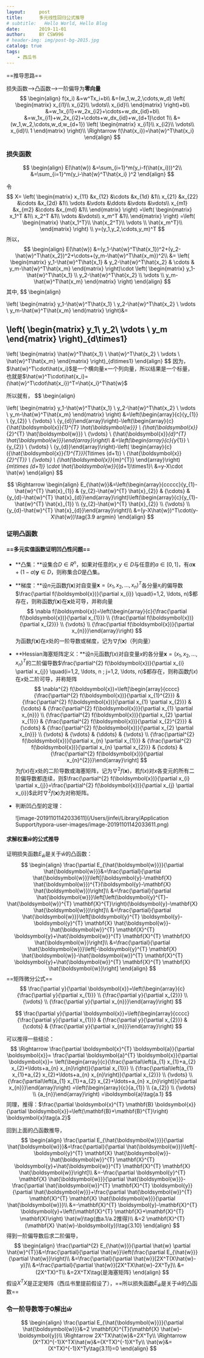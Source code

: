 ```yaml
---
layout:     post       
title:      多元线性回归公式推导
# subtitle:   Hello World, Hello Blog 
date:       2019-11-01
author:     BY CSW996
# header-img: img/post-bg-2015.jpg
catalog: true
tags:
    - 西瓜书
---
```


==推导思路==

损失函数-->凸函数-->一阶偏导为**零向量**
$$
\begin{align}
f(x_i) &=w^Tx_i+b\\
&=(w_1,w_2,\cdots,w_d)
\left(
\begin{matrix}
x_{i1}\\
x_{i2}\\
\vdots\\
x_{id}\\
\end{matrix}
\right)+b\\
&=w_1x_{i1}+w_2x_{i2}+\cdots+w_dx_{id}+b\\
&=w_1x_{i1}+w_2x_{i2}+\cdots+w_dx_{id}+w_{d+1}\cdot 1\\
&=(w_1,w_2,\cdots,w_d,w_{d+1})
\left(
\begin{matrix}
x_{i1}\\
x_{i2}\\
\vdots\\
x_{id}\\
1
\end{matrix}
\right)\\
\Rightarrow f(\hat{x_i})=\hat{w}^T\hat{x_i} 
\end{align}
$$

### 损失函数

$$
\begin{align}
E(\hat{w}) &=\sum_{i=1}^m(y_i-f(\hat{x_i}))^2\\
&=\sum_{i=1}^m(y_i-\hat{w}^T\hat{x_i} )^2
\end{align}
$$

令
$$
X=
\left(
\begin{matrix}
x_{11} &x_{12} &\cdots &x_{1d} &1\\
x_{21} &x_{22} &\cdots &x_{2d} &1\\
\vdots &\vdots &\ddots &\vdots &\vdots\\
x_{m1} &x_{m2} &\cdots &x_{md} &1\\
\end{matrix}
\right)
=\left(
\begin{matrix}
x_1^T &1\\
x_2^T &1\\
\vdots &\vdots\\
x_m^T &1\\
\end{matrix}
\right)
=\left(
\begin{matrix}
\hat{x_1^T}\\
\hat{x_2^T}\\
\vdots \\
\hat{x_m^T}\\
\end{matrix}
\right)
\\
y=(y_1,y_2,\cdots,y_m)^T
$$
所以，
$$
\begin{align}
E(\hat{w}) &=(y_1-\hat{w}^T\hat{x_1})^2+(y_2-\hat{w}^T\hat{x_2})^2+\cdots+(y_m-\hat{w}^T\hat{x_m})^2\\
&=
\left(
\begin{matrix}
y_1-\hat{w}^T\hat{x_1} &
y_2-\hat{w}^T\hat{x_2} &
\cdots &
y_m-\hat{w}^T\hat{x_m}
\end{matrix}
\right)\cdot
\left(
\begin{matrix}
y_1-\hat{w}^T\hat{x_1} \\
y_2-\hat{w}^T\hat{x_2} \\
\vdots \\
y_m-\hat{w}^T\hat{x_m}
\end{matrix}
\right)
\end{align}
$$
其中,
$$
\begin{align}

\left(
\begin{matrix}
y_1-\hat{w}^T\hat{x_1} \\
y_2-\hat{w}^T\hat{x_2} \\
\vdots \\
y_m-\hat{w}^T\hat{x_m}
\end{matrix}
\right)&=

\left(
\begin{matrix}
y_1\\ y_2\\ \vdots \\ y_m
\end{matrix}
\right)_{d\times1}
-
\left(
\begin{matrix}
\hat{w}^T\hat{x_1} \\
\hat{w}^T\hat{x_2} \\
\vdots \\
\hat{w}^T\hat{x_m}
\end{matrix}
\right)_{d\times1}
\end{align}
$$
因为，$\hat{w}^T\cdot\hat{x_i}$是一个横向量$\times$一个列向量，所以结果是一个标量，也就是$\hat{w}^T\cdot\hat{x_i}=(\hat{w}^T\cdot\hat{x_i})^T=\hat{x_i}^T\hat{w}$

所以就有，
$$
\begin{align}

\left(
\begin{matrix}
y_1-\hat{w}^T\hat{x_1} \\
y_2-\hat{w}^T\hat{x_2} \\
\vdots \\
y_m-\hat{w}^T\hat{x_m}
\end{matrix}
\right)
&=\left(\begin{array}{c}{y_{1}} \\ {y_{2}} \\ {\vdots} \\ {y_{d}}\end{array}\right)-\left(\begin{array}{c}{\hat{\boldsymbol{x}}_{1}^{T} \hat{\boldsymbol{w}}} \\ {\hat{\boldsymbol{x}}_{2}^{T} \hat{\boldsymbol{w}}} \\ {\vdots} \\ {\hat{\boldsymbol{x}}_{d}^{T} \hat{\boldsymbol{w}}}\end{array}\right)\\
&=\left(\begin{array}{c}{y_{1}} \\ {y_{2}} \\ {\vdots} \\ {y_{d}}\end{array}\right)-\left(
\begin{array}{c}
({\hat{\boldsymbol{x}}_{1}^{T}})_{1\times (d+1)} \\ 
{\hat{\boldsymbol{x}}_{2}^{T}} \\ 
{\vdots} \\ 
{\hat{\boldsymbol{x}}_{m}^{T}}
\end{array}\right)_{m\times (d+1)}
\cdot \hat{\boldsymbol{w}}_{(d+1)\times1}\\
&=y-X\cdot \hat{w}
\end{align}
$$

$$
\Rightarrow 
\begin{align}
E_{\hat{w}}&=\left(\begin{array}{ccccc}{y_{1}-\hat{w}^{T} \hat{x}_{1}} & {y_{2}-\hat{w}^{T} \hat{x}_{2}} & {\cdots} & {y_{d}-\hat{w}^{T} \hat{x}_{d}}\end{array}\right)\left(\begin{array}{c}{y_{1}-\hat{w}^{T} \hat{x}_{1}} \\ {y_{2}-\hat{w}^{T} \hat{x}_{2}} \\ {\vdots} \\ {y_{d}-\hat{w}^{T} \hat{x}_{d}}\end{array}\right)\\
&=(y-X\hat{w})^T\cdot(y-X\hat{w})\tag{3.9 argmin}
\end{align}
$$

### 证明凸函数

#### ==多元实值函数证明凹凸性问题==

- **凸集：**设集合$D \in R^{n}$，如果对任意的$x, y \in D$与任意的$a \in[0,1]$，有$a \boldsymbol{x}+(1-a) \boldsymbol{y} \in D$，则称集合$D$是凸集。

- **梯度：**设$n$元函数$f(\boldsymbol{x})$对自变量$\boldsymbol{x}=\left(x_{1}, x_{2}, \ldots, x_{n}\right)^{T}$各分量$x_{i}$的偏导数$\frac{\partial f(\boldsymbol{x})}{\partial x_{i}} \quad(i=1,2, \ldots, n)$都存在，则称函数$f(\boldsymbol{x})$在$\boldsymbol{x}$处可导，并称向量
  $$
  \nabla f(\boldsymbol{x})=\left(\begin{array}{c}{\frac{\partial f(\boldsymbol{x})}{\partial x_{1}}} \\ {\frac{\partial f(\boldsymbol{x})}{\partial x_{2}}} \\ {\vdots} \\ {\frac{\partial f(\boldsymbol{x})}{\partial x_{n}}}\end{array}\right)
  $$
  为函数$f(\boldsymbol{x})$在$x$处的一阶导数或梯度，记为$\nabla f(\boldsymbol{x})$（列向量）

- **Hessian海塞矩阵定义：**设n元函数$f(x)$对自变量$x$的各分量$\boldsymbol{x}=\left(x_{1}, x_{2}, \ldots, x_{n}\right)^{T}$的二阶偏导数$\frac{\partial^{2} f(\boldsymbol{x})}{\partial x_{i} \partial x_{j}} \quad(i=1,2, \ldots, n ; j=1,2, \ldots, n)$都存在，则称函数$f(x)$在$x$处二阶可导，并称矩阵
  $$
  \nabla^{2} f(\boldsymbol{x})=\left[\begin{array}{cccc}{\frac{\partial^{2} f(\boldsymbol{x})}{\partial x_{1}^{2}}} & {\frac{\partial^{2} f(\boldsymbol{x})}{\partial x_{1} \partial x_{2}}} & {\cdots} & {\frac{\partial^{2} f(\boldsymbol{x})}{\partial x_{1} \partial x_{n}}} \\ {\frac{\partial^{2} f(\boldsymbol{x})}{\partial x_{2} \partial x_{1}}} & {\frac{\partial^{2} f(\boldsymbol{x})}{\partial x_{2}^{2}}} & {\cdots} & {\frac{\partial^{2} f(\boldsymbol{x})}{\partial x_{2} \partial x_{n}}} \\ {\vdots} & {\vdots} & {\ddots} & {\vdots} \\ {\frac{\partial^{2} f(\boldsymbol{x})}{\partial x_{n} \partial x_{1}}} & {\frac{\partial^{2} f(\boldsymbol{x})}{\partial x_{n} \partial x_{2}}} & {\cdots} & {\frac{\partial^{2} f(\boldsymbol{x})}{\partial x_{n}^{2}}}\end{array}\right]
  $$
  为$f(x)$在$x$处的二阶导数或海塞矩阵，记为$\nabla^{2} f(\boldsymbol{x})$，若$f(x)$对$x$各变元的所有二阶偏导数都连续，则$\frac{\partial^{2} f(\boldsymbol{x})}{\partial x_{i} \partial x_{j}}=\frac{\partial^{2} f(\boldsymbol{x})}{\partial x_{j} \partial x_{i}}$此时$\nabla^{2} f(\boldsymbol{x})$为对称矩阵。

- 判断凹凸型的定理：

  ![image-20191101142033611](/Users/jinfei/Library/Application Support/typora-user-images/image-20191101142033611.png)

#### 求解权重$\hat{w}$的公式推导

证明损失函数$E_\hat{w}$是关于$\hat{w}$的凸函数：
$$
\begin{align}
\frac{\partial E_{\hat{\boldsymbol{w}}}}{\partial \hat{\boldsymbol{w}}}&=\frac{\partial}{\partial \hat{\boldsymbol{w}}}\left[(\boldsymbol{y}-\mathbf{X} \hat{\boldsymbol{w}})^{T}(\boldsymbol{y}-\mathbf{X} \hat{\boldsymbol{w}})\right]\\
&=\frac{\partial}{\partial \hat{\boldsymbol{w}}}\left[\left(\boldsymbol{y}^{T}-\hat{\boldsymbol{w}}^{T} \mathbf{X}^{T}\right)(\boldsymbol{y}-\mathbf{X} \hat{\boldsymbol{w}})\right]\\
&=\frac{\partial}{\partial \hat{\boldsymbol{w}}}\left[\boldsymbol{y}^{T} \boldsymbol{y}-\boldsymbol{y}^{T} \mathbf{X} \hat{\boldsymbol{w}}-\hat{\boldsymbol{w}}^{T} \mathbf{X}^{T} \boldsymbol{y}+\hat{\boldsymbol{w}}^{T} \mathbf{X}^{T} \mathbf{X} \hat{\boldsymbol{w}}\right]\\
&=\frac{\partial}{\partial \hat{\boldsymbol{w}}}\left[-\boldsymbol{y}^{T} \mathbf{X} \hat{\boldsymbol{w}}-\hat{\boldsymbol{w}}^{T} \mathbf{X}^{T} \boldsymbol{y}+\hat{\boldsymbol{w}}^{T} \mathbf{X}^{T} \mathbf{X} \hat{\boldsymbol{w}}\right]
\end{align}
$$
==矩阵微分公式==
$$
\frac{\partial y}{\partial \boldsymbol{x}}=\left(\begin{array}{c}{\frac{\partial y}{\partial x_{1}}} \\ {\frac{\partial y}{\partial x_{2}}} \\ {\vdots} \\ {\frac{\partial y}{\partial x_{n}}}\end{array}\right)
$$

$$
\frac{\partial y}{\partial \boldsymbol{x}}=\left(\begin{array}{cccc}{\frac{\partial y}{\partial x_{1}}} & {\frac{\partial y}{\partial x_{2}}} & {\cdots} & {\frac{\partial y}{\partial x_{n}}}\end{array}\right)
$$

可以推得一些结论：
$$
\Rightarrow \frac{\partial \boldsymbol{x}^{T} \boldsymbol{a}}{\partial \boldsymbol{x}}=
\frac{\partial \boldsymbol{a}^{T} \boldsymbol{x}}{\partial \boldsymbol{x}}=
\left(\begin{array}{c}{\frac{\partial\left(a_{1} x_{1}+a_{2} x_{2}+\ldots+a_{n} x_{n}\right)}{\partial x_{1}}} \\ {\frac{\partial\left(a_{1} x_{1}+a_{2} x_{2}+\ldots+a_{n} x_{n}\right)}{\partial x_{2}}} \\ {\vdots} \\ {\frac{\partial\left(a_{1} x_{1}+a_{2} x_{2}+\ldots+a_{n} x_{n}\right)}{\partial x_{n}}}\end{array}\right)
=\left(\begin{array}{c}{a_{1}} \\ {a_{2}} \\ {\vdots} \\ {a_{n}}\end{array}\right)
=\boldsymbol{a}\tag{a.1}
$$
同理，推得：$\frac{\partial \boldsymbol{x}^{T} \mathbf{B} \boldsymbol{x}}{\partial \boldsymbol{x}}=\left(\mathbf{B}+\mathbf{B}^{T}\right) \boldsymbol{x}\tag{a.2}$

回到上面的凸函数推导，
$$
\begin{align}
\frac{\partial E_{\hat{\boldsymbol{w}}}}{\partial \hat{\boldsymbol{w}}}&=\frac{\partial}{\partial \hat{\boldsymbol{w}}}\left[-\boldsymbol{y}^{T} \mathbf{X} \hat{\boldsymbol{w}}-\hat{\boldsymbol{w}}^{T} \mathbf{X}^{T} \boldsymbol{y}+\hat{\boldsymbol{w}}^{T} \mathbf{X}^{T} \mathbf{X} \hat{\boldsymbol{w}}\right]\\
&=-\frac{\partial \boldsymbol{y}^{T} \mathbf{X} \hat{\boldsymbol{w}}}{\partial \hat{\boldsymbol{w}}}-\frac{\partial \hat{\boldsymbol{w}}^{T} \mathbf{X}^{T} \boldsymbol{y}}{\partial \hat{\boldsymbol{w}}}+\frac{\partial \hat{\boldsymbol{w}}^{T} \mathbf{X}^{T} \mathbf{X} \hat{\boldsymbol{w}}}{\partial \hat{\boldsymbol{w}}}\\
&=-\mathbf{X}^{T} \boldsymbol{y}-\mathbf{X}^{T} \boldsymbol{y}+\left(\mathbf{X}^{T} \mathbf{X}+\mathbf{X}^{T} \mathbf{X}\right) \hat{w}\tag{由a.1/a.2推得}\\
&=2 \mathbf{X}^{T}(\mathbf{X} \hat{w}-\boldsymbol{y})\tag{3.10}
\end{align}
$$
得到一阶偏导数后求二阶偏导，
$$
\begin{align}
\frac{\partial^{2} E_{\hat{w}}}{\partial \hat{w} \partial \hat{w}^{T}}&=\frac{\partial}{\partial \hat{w}}\left(\frac{\partial E_{\hat{w}}}{\partial \hat{w}}\right)\\
&=\frac{\partial}{\partial \hat{w}}[2X^T(X\hat{w}-y)]\\
&=\frac{\partial}{\partial \hat{w}}[2X^TX\hat{w}-2X^Ty]\\
&=(2X^TX)^T\\
&=2X^TX\tag{是海塞矩阵}
\end{align}
$$
假设$X^TX$是正定矩阵（西瓜书里提前假设了），==所以损失函数$E_\hat{w}$是关于$\hat{w}$的凸函数==

### 令一阶导数等于0解出$\hat{w}$

$$
\begin{align}
\frac{\partial E_{\hat{\boldsymbol{w}}}}{\partial \hat{\boldsymbol{w}}}&=2 \mathbf{X}^{T}(\mathbf{X} \hat{w}-\boldsymbol{y})\\
\Rightarrow 2X^TX\hat{w}&=2X^Ty\\
\Rightarrow (X^TX)^{-1}X^TX\hat{w}&=(X^TX)^{-1}X^Ty\\
\hat{w}&=(X^TX)^{-1}X^Ty\tag{3.11}=0
\end{align}
$$


